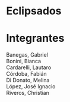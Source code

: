 # Eclipsados

# Integrantes
Banegas, Gabriel  
Bonini, Bianca  
Cardarelli, Lautaro  
Córdoba, Fabián  
Di Donato, Melina  
López, José Ignacio  
Riveros, Christian  
